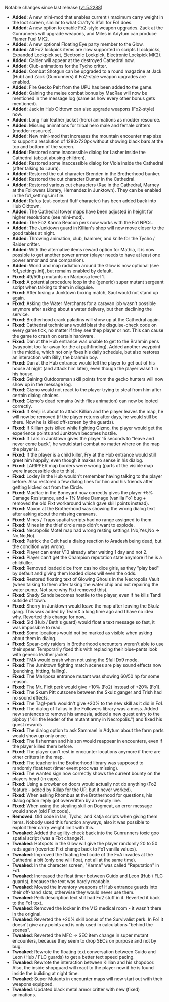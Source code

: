 Notable changes since last release ([v1.5.2288](https://github.com/rotators/Fo1in2/releases/tag/v1.5.2288))

- **Added**: A new mini-mod that enables current / maximum carry weight in the loot screen, similar to what Crafty's Sfall for Fo1 does.
- **Added**: A new option to enable Fo2-style weapon upgrades. Zack at the Gunrunners will upgrade weapons, and Miles in Adytum can produce Flamer Fuel MK2.
- **Added**: A new optional Floating Eye party member to the Glow.
- **Added**: All Fo2 lockpick items are now supported in scripts (Lockpicks, Expanded Lockpick set, Electronic Lockpick, Electronic Lockpick MK2).
- **Added**: Calder will appear at the destroyed Cathedral now.
- **Added**: Club-animations for the Tycho critter.
- **Added**: Combat Shotgun can be upgraded to a round magazine at Jack (Hub) and Zack (Gunrunners) if Fo2-style weapon upgrades are enabled.
- **Added**: Fire Gecko Pelt from the UPU has been added to the game.
- **Added**: Gaining the melee combat bonus by MacRae will now be mentioned in the message log (same as how every other bonus gets mentioned).
- **Added**: Jack in Hub Oldtown can also upgrade weapons (Fo2-style) now.
- **Added**: Long hair leather jacket (hero) animations as modder resource.
- **Added**: Missing animations for tribal hero male and female critters (modder resource).
- **Added**: New mini-mod that increases the mountain encounter map size to support a resolution of 1280x720px without showing black bars at the top and bottom of the screen.
- **Added**: Restored some inaccessible dialog for Lasher inside the Cathedral (about abusing children).
- **Added**: Restored some inaccessible dialog for Viola inside the Cathedral (after talking to Laura).
- **Added**: Restored the cut character Brenden in the Brotherhood bunker.
- **Added**: Restored the cut character Dumar in the Cathedral.
- **Added**: Restored various cut characters (Rae in the Cathedral, Marney at the Followers Library, Hernandez in Junktown). They can be enabled in the fo1_settings.ini file.
- **Added**: Rufus (cut-content fluff character) has been added back into Hub Oldtown.
- **Added**: The Cathedral tower maps have been adjusted in height for higher resolutions (see mini-mod).
- **Added**: The Fo2 Karma Beacon perk now works with the Fo1 NPCs.
- **Added**: The Junktown guard in Killian's shop will now move closer to the good tables at night.
- **Added**: Throwing animation, club, hammer, and knife for the Tycho / Raider critter.
- **Added**: With the alternative items reward option for Mathia, it is now possible to get another power armor (player needs to have at least one power armor and one companion).
- **Added**: World and map radiation around the Glow is now optional (see fo1_settings.ini), but remains enabled by default.
- **Fixed**: 49/50hp mutants on Mariposa level 1.
- **Fixed**: A potential procedure loop in the (generic) super mutant sergeant script when talking to them in disguise.
- **Fixed**: After losing a Junktown boxing match, Saul would not stand up again.
- **Fixed**: Asking the Water Merchants for a caravan job wasn't possible anymore after asking about a water delivery, but then declining the service.
- **Fixed**: Brotherhood crack paladins will show up at the Cathedral again.
- **Fixed**: Cathedral technicians would blast the disguise-check code on every game tick, no matter if they see thep player or not. This can cause the game to crash on certain hardware.
- **Fixed**: Dan at the Hub entrance was unable to get to the Brahmin pens (waypoint too far away for the ai pathfinding). Added another waypoint in the middle, which not only fixes his daily schedule, but also restores an interaction with Billy, the brahmin boy.
- **Fixed**: Dan at the Hub entrance would tell the player to get out of his house at night (and attack him later), even though the player wasn't in his house.
- **Fixed**: Gaining Outdoorsman skill points from the gecko hunters will now show up in the message log.
- **Fixed**: Gizmo would not react to the player trying to steal from him after certain dialog choices.
- **Fixed**: Gizmo's dead remains (with flies animation) can now be looted correctly.
- **Fixed**: If Kenji is about to attack Killian and the player leaves the map, he will now be removed (if the player returns after days, he would still be there. Now he is killed off-screen by the guards).
- **Fixed**: If Killian gets killed while fighting Gizmo, the player would get the experience points and Junktown becomes hostile. 
- **Fixed**: If Lars in Junktown gives the player 15 seconds to "leave and never come back", he would start combat no matter where on the map the player is.
- **Fixed**: If the player is a child killer, Fry at the Hub entrance would still greet him happily, even though it makes no sense in his dialog.
- **Fixed**: LARIPPER map borders were wrong (parts of the visible map were inaccessible due to this).
- **Fixed**: Loxley in the Hub wouldn't remember having talking to the player before. Also restored a few dialog lines for him and his friends after getting kicked out from the Circle.
- **Fixed**: MacRae in the Boneyard now correctly gives the player +5% Damage Resistance, and + 1% Melee Damage (vanilla Fo1 bug + removed the old Fixt workaround which gave skill points instead).
- **Fixed**: Maxon at the Brotherhood was showing the wrong dialog text after asking about the missing caravans.
- **Fixed**: Mines / Traps spatial scripts had no range assigned to them.
- **Fixed**: Mines in the thief circle map didn't want to explode.
- **Fixed**: Necropolis Motel map had wrong resting settings (No,Yes,No -> No,No,No).
- **Fixed**: Patrick the Celt had a dialog reaction to Aradesh being dead, but the condition was wrong.
- **Fixed**: Player can enter V13 already after waiting 1 day and not 2.
- **Fixed**: Player can't get the Champion reputation state anymore if he is a childkiller.
- **Fixed**: Removed loaded dice from casino dice girls, as they "play bad" by default and giving them loaded dices will even the odds.
- **Fixed**: Restored floating text of Glowing Ghouls in the Necropolis Vault (when talking to them after taking the water chip and not repairing the water pump. Not sure why Fixt removed this).
- **Fixed**: Shady Sands becomes hostile to the player, even if he kills Tandi outside of town.
- **Fixed**: Sherry in Junktown would leave the map after leaving the Skulz gang. This was added by TeamX a long time ago and I have no idea why. Reverted this change for now.
- **Fixed**: Sid (Hub / Beth's guard) would float a text message so fast, it was impossible to read.
- **Fixed**: Some locations would not be marked as visible when asking about them in dialog.
- **Fixed**: Spear-only raiders in Brotherhood encounters weren't able to use their spear. Temporarily fixed this with replacing their blue-pants look with generic leather jacket.
- **Fixed**: TMA would crash when not using the Sfall Dx9 mode.
- **Fixed**: The Junktown fighting match scenes are play sound effects now (punching, hitting, falling).
- **Fixed**: The Mariposa entrance mutant was showing 60/50 hp for some reason.
- **Fixed**: The Mr. Fixit perk would give +10% (Fo2) instead of +20% (Fo1).
- **Fixed**: The Skum Pitt cutscene between the Skulz ganger and Trish had no sound effects.
- **Fixed**: The Tag!-perk wouldn't give +20% to the new skill as it did in Fo1.
- **Fixed**: The dialog of Talius in the Followers library was a mess. Added new sentences to remove his amnesia, added a new quest entry to the pipboy ("Kill the leader of the mutant army in Necropolis.") and fixed his quest rewards.
- **Fixed**: The dialog option to ask Sammael in Adytum about the farm parts would show up only once.
- **Fixed**: The fisherman and his son would reappear in encounters, even if the player killed them before.
- **Fixed**: The player can't rest in encounter locations anymore if there are other critters in the map.
- **Fixed**: The teacher in the Brotherhood library was supposed to randomly float text (timer event proc was missing).
- **Fixed**: The wanted sign now correctly shows the current bounty on the players head (in caps).
- **Fixed**: Using a crowbar on doors would actually not do anything (Fo2 feature - added by Killap for the UP, but it never worked).
- **Fixed**: When asking Rhombus at the Brotherhood for questions, his dialog option reply got overwritten by an empty line.
- **Fixed**: When using the stealing skill on Dogmeat, an error message would show (old Fixt code).
- **Removed**: Old code in Ian, Tycho, and Katja scripts when giving them items. Nobody used this function anyways, also it was possible to exploit their carry weight limit with this. 
- **Tweaked**: Added the agility-check back into the Gunrunners toxic goo spatial script (was a Fixt change?).
- **Tweaked**: Hotspots in the Glow will give the player randomly 20 to 50 rads again (reverted Fixt change back to Fo1 vanilla values).
- **Tweaked**: Improved the floating text code of the FoA invades at the Cathedral a bit (only one will float, not all at the same time).
- **Tweaked**: In the character screen, "Karma" was called "Reputation" in Fo1.
- **Tweaked**: Increased the float timer between Guido and Leon (Hub / FLC guards), because the text was barely readable.
- **Tweaked**: Moved the inventory weapons of Hub entrance guards into their off-hand slots, otherwise they would never use them.
- **Tweaked**: Perk description text still had Fo2 stuff in it. Reverted it back to the Fo1 text.
- **Tweaked**: Removed the locker in the V13 medical room - it wasn't there in the original.
- **Tweaked**: Reverted the +20% skill bonus of the Survivalist perk. In Fo1 it doesn't give any points and is only used in calculations "behind the scenes".
- **Tweaked**: Reverted the MFC -> SEC item change in super mutant encounters, because they seem to drop SECs on purpose and not by bug. 
- **Tweaked**: Rewrote the floating text conversation between Guido and Leon (Hub / FLC guards) to get a better text speed pacing.
- **Tweaked**: Rewrote the interaction between Killian and his shopdoor. Also, the inside shopguard will react to the player now if he is found inside the building at night time.
- **Tweaked**: Super Mutants in encounter maps will now start out with their weapons equipped.
- **Tweaked**: Updated black metal armor critter with new (fixed) animations.
